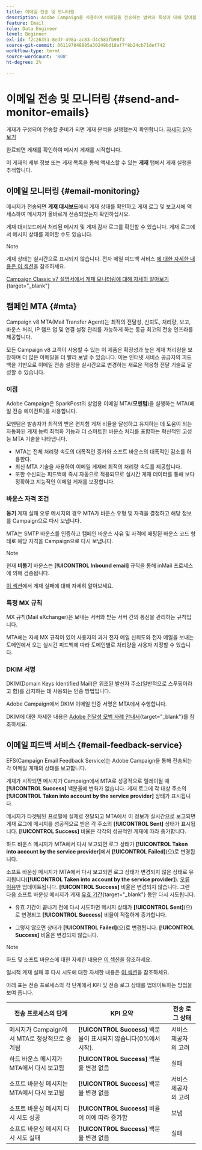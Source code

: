 ```yaml
---
title: 이메일 전송 및 모니터링
description: Adobe Campaign을 사용하여 이메일을 전송하는 범위와 특성에 대해 알아봅니다
feature: Email
role: Data Engineer
level: Beginner
exl-id: f2c26351-8ed7-498a-ac83-d4c583fb98f3
source-git-commit: 061197048885a30249bd18af7f8b24cb71def742
workflow-type: tm+mt
source-wordcount: '808'
ht-degree: 2%

---
```



# 이메일 전송 및 모니터링  {#send-and-monitor-emails}

게재가 구성되어 전송할 준비가 되면 게재 분석을 실행했는지 확인합니다. [자세히 알아보기](delivery-analysis.md)

완료되면 게재를 확인하여 메시지 게재를 시작합니다.

이 게재의 세부 정보 또는 게재 목록을 통해 액세스할 수 있는 **게재** 탭에서 게재 실행을 추적합니다.

## 이메일 모니터링 {#email-monitoring}

메시지가 전송되면 **게재 대시보드**&#x200B;에서 게재 상태를 확인하고 게재 로그 및 보고서에 액세스하여 메시지가 올바르게 전송되었는지 확인하십시오.

게재 대시보드에서 처리된 메시지 및 게재 감사 로그를 확인할 수 있습니다. 게재 로그에서 메시지 상태를 제어할 수도 있습니다.

>[!NOTE]
>
>게재 상태는 실시간으로 표시되지 않습니다. 전자 메일 피드백 서비스 [에 대한 자세한 내용은 이 섹션](#email-feedback-service)을 참조하세요.


[Campaign Classic v7 설명서에서 게재 모니터링에 대해 자세히 알아보기](https://experienceleague.adobe.com/docs/campaign-classic/using/sending-messages/key-steps-when-creating-a-delivery/delivery-bestpractices/track-and-monitor.html?lang=ko){target="_blank"}

## 캠페인 MTA {#mta}

Campaign v8 MTA(Mail Transfer Agent)는 최적의 전달성, 신뢰도, 처리량, 보고, 바운스 처리, IP 램프 업 및 연결 설정 관리를 가능하게 하는 동급 최고의 전송 인프라를 제공합니다.

모든 Campaign v8 고객이 사용할 수 있는 이 제품은 확장성과 높은 게재 처리량을 보장하며 더 많은 이메일을 더 빨리 보낼 수 있습니다. 이는 인터넷 서비스 공급자의 피드백을 기반으로 이메일 전송 설정을 실시간으로 변경하는 새로운 적응형 전달 기술로 달성할 수 있습니다.

### 이점

Adobe Campaign은 SparkPost의 상업용 이메일 MTA(**모멘텀**)을 실행하는 MTA(메일 전송 에이전트)를 사용합니다.

모멘텀은 발송자가 최적의 받은 편지함 게재 비율을 달성하고 유지하는 데 도움이 되는 자동화된 게재 능력 최적화 기능과 더 스마트한 바운스 처리를 포함하는 혁신적인 고성능 MTA 기술을 나타냅니다.

* MTA는 전체 처리량 속도의 대폭적인 증가와 소프트 바운스의 대폭적인 감소를 허용한다.
* 최신 MTA 기술을 사용하여 이메일 게재에 최적의 처리량 속도를 제공합니다.
* 또한 수신되는 피드백에 즉시 자동으로 적용되므로 실시간 게재 데이터를 통해 보다 정확하고 지능적인 이메일 게재를 보장합니다.

### 바운스 자격 조건

**동기** 게재 실패 오류 메시지의 경우 MTA가 바운스 유형 및 자격을 결정하고 해당 정보를 Campaign으로 다시 보냅니다.

MTA는 SMTP 바운스를 인증하고 캠페인 바운스 사유 및 자격에 매핑된 바운스 코드 형태로 해당 자격을 Campaign으로 다시 보냅니다.

>[!NOTE]
>
>현재 **비동기** 바운스는 **[!UICONTROL Inbound email]** 규칙을 통해 inMail 프로세스에 의해 검증됩니다.

[이 섹션](delivery-failures.md)에서 게재 실패에 대해 자세히 알아보세요.


### 특정 MX 규칙

MX 규칙(Mail eXchanger)은 보내는 서버와 받는 서버 간의 통신을 관리하는 규칙입니다.

MTA에는 자체 MX 규칙이 있어 사용자의 과거 전자 메일 신뢰도와 전자 메일을 보내는 도메인에서 오는 실시간 피드백에 따라 도메인별로 처리량을 사용자 지정할 수 있습니다.

### DKIM 서명

DKIM(Domain Keys Identified Mail)은 위조된 발신자 주소(일반적으로 스푸핑이라고 함)를 감지하는 데 사용되는 인증 방법입니다.

Adobe Campaign에서 DKIM 이메일 인증 서명은 MTA에서 수행합니다.

DKIM에 대한 자세한 내용은 [Adobe 전달성 모범 사례 안내서](https://experienceleague.adobe.com/docs/deliverability-learn/deliverability-best-practice-guide/transition-process/infrastructure.html?lang=ko#authentication){target="_blank"}를 참조하세요.

## 이메일 피드백 서비스 {#email-feedback-service}

EFS(Campaign Email Feedback Service)는 Adobe Campaign을 통해 전송되는 각 이메일 게재의 상태를 보고합니다.

게재가 시작되면 메시지가 Campaign에서 MTA로 성공적으로 릴레이될 때 **[!UICONTROL Success]** 백분율에 변화가 없습니다. 게재 로그에 각 대상 주소의 **[!UICONTROL Taken into account by the service provider]** 상태가 표시됩니다.

메시지가 타겟팅된 프로필에 실제로 전달되고 MTA에서 이 정보가 실시간으로 보고되면 게재 로그에 메시지를 성공적으로 받은 각 주소의 **[!UICONTROL Sent]** 상태가 표시됩니다. **[!UICONTROL Success]** 비율은 각각의 성공적인 게재에 따라 증가합니다.

하드 바운스 메시지가 MTA에서 다시 보고되면 로그 상태가 **[!UICONTROL Taken into account by the service provider]**&#x200B;에서 **[!UICONTROL Failed]**<!-- and the **[!UICONTROL Bounces + errors]** percentage is increased accordingly-->(으)로 변경됩니다.

소프트 바운싱 메시지가 MTA에서 다시 보고되면 로그 상태가 변경되지 않은 상태로 유지됩니다(**[!UICONTROL Taken into account by the service provider]**). [오류 이유](delivery-failures.md#delivery-failure-reasons)만 업데이트됩니다<!-- and the **[!UICONTROL Bounces + errors]** percentage is increased accordingly-->. **[!UICONTROL Success]** 비율은 변경되지 않습니다. 그런 다음 소프트 바운싱 메시지가 게재 [유효 기간](https://experienceleague.adobe.com/docs/campaign-classic/using/sending-messages/key-steps-when-creating-a-delivery/steps-sending-the-delivery.html?lang=ko#defining-validity-period){target="_blank"} 동안 다시 시도됩니다.

* 유효 기간이 끝나기 전에 다시 시도하면 메시지 상태가 **[!UICONTROL Sent]**(으)로 변경되고 **[!UICONTROL Success]** 비율이 적절하게 증가합니다.

* 그렇지 않으면 상태가 **[!UICONTROL Failed]**(으)로 변경됩니다. **[!UICONTROL Success]** <!--and **[!UICONTROL Bounces + errors]** --> 비율은 변경되지 않습니다.

>[!NOTE]
>
>하드 및 소프트 바운스에 대한 자세한 내용은 [이 섹션](delivery-failures.md#delivery-failure-reasons)을 참조하세요.
>
>일시적 게재 실패 후 다시 시도에 대한 자세한 내용은 [이 섹션](delivery-failures.md#retries)을 참조하세요.

아래 표는 전송 프로세스의 각 단계에서 KPI 및 전송 로그 상태를 업데이트하는 방법을 보여 줍니다.

| 전송 프로세스의 단계 | KPI 요약 | 전송 로그 상태 |
|--- |--- |--- |
| 메시지가 Campaign에서 MTA로 정상적으로 중계됨 | **[!UICONTROL Success]** 백분율이 표시되지 않습니다(0%에서 시작). | 서비스 제공자의 고려 |
| 하드 바운스 메시지가 MTA에서 다시 보고됨 | **[!UICONTROL Success]** 백분율 변경 없음 | 실패 |
| 소프트 바운싱 메시지는 MTA에서 다시 보고됨 | **[!UICONTROL Success]** 백분율 변경 없음 | 서비스 제공자의 고려 |
| 소프트 바운싱 메시지 다시 시도 성공 | **[!UICONTROL Success]** 비율이 이에 따라 증가함 | 보냄 |
| 소프트 바운싱 메시지 다시 시도 실패 | **[!UICONTROL Success]** 백분율 변경 없음 | 실패 |
